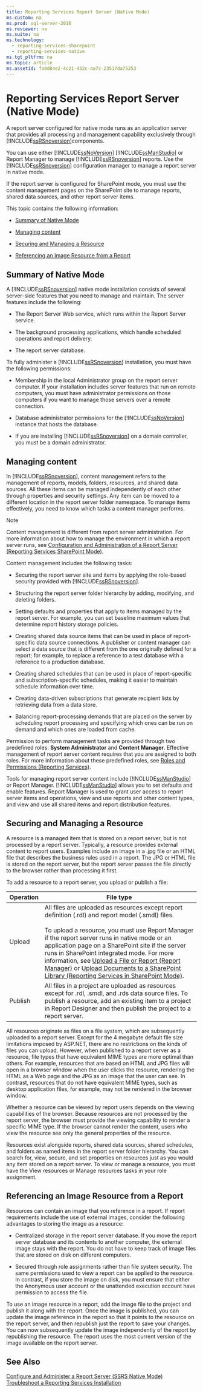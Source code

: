 ```yaml
---
title: Reporting Services Report Server (Native Mode)
ms.custom: na
ms.prod: sql-server-2016
ms.reviewer: na
ms.suite: na
ms.technology: 
  - reporting-services-sharepoint
  - reporting-services-native
ms.tgt_pltfrm: na
ms.topic: article
ms.assetid: fa0d84e2-4c21-432c-aa7c-23517da75253
---
```

# Reporting Services Report Server (Native Mode)
  A report server configured for native mode runs as an application server that provides all processing and management capability exclusively through [!INCLUDE[ssRSnoversion](../../Topics/TopicNameContainA/includes/ssRSnoversion_md.md)]components.  
  
 You can use either [!INCLUDE[ssNoVersion](../../Topics/TopicNameContainA/includes/ssNoVersion_md.md)] [!INCLUDE[ssManStudio](../../Topics/TopicNameContainA/includes/ssManStudio_md.md)] or Report Manager to manage [!INCLUDE[ssRSnoversion](../../Topics/TopicNameContainA/includes/ssRSnoversion_md.md)] reports. Use the [!INCLUDE[ssRSnoversion](../../Topics/TopicNameContainA/includes/ssRSnoversion_md.md)] configuration manager to manage a report server in native mode.  
  
 If the report server is configured for SharePoint mode, you must use the content management pages on the SharePoint site to manage reports, shared data sources, and other report server items.  
  
 This topic contains the following information:  
  
-   [Summary of Native Mode](#bkmk_sum)  
  
-   [Managing content](#bkmk_managecontent)  
  
-   [Securing and Managing a Resource](#bkmk_manageresources)  
  
-   [Referencing an Image Resource from a Report](#bkmk_referenceimage)  
  
##  <a name="bkmk_sum"></a> Summary of Native Mode  
 A [!INCLUDE[ssRSnoversion](../../Topics/TopicNameContainA/includes/ssRSnoversion_md.md)] native mode installation consists of several server-side features that you need to manage and maintain. The server features include the following:  
  
-   The Report Server Web service, which runs within the Report Server service.  
  
-   The background processing applications, which handle scheduled operations and report delivery.  
  
-   The report server database.  
  
 To fully administer a [!INCLUDE[ssRSnoversion](../../Topics/TopicNameContainA/includes/ssRSnoversion_md.md)] installation, you must have the following permissions:  
  
-   Membership in the local Administrator group on the report server computer. If your installation includes server features that run on remote computers, you must have administrator permissions on those computers if you want to manage those servers over a remote connection.  
  
-   Database administrator permissions for the [!INCLUDE[ssNoVersion](../../Topics/TopicNameContainA/includes/ssNoVersion_md.md)] instance that hosts the database.  
  
-   If you are installing [!INCLUDE[ssRSnoversion](../../Topics/TopicNameContainA/includes/ssRSnoversion_md.md)] on a domain controller, you must be a domain administrator.  
  
##  <a name="bkmk_managecontent"></a> Managing content  
 In [!INCLUDE[ssRSnoversion](../../Topics/TopicNameContainA/includes/ssRSnoversion_md.md)], content management refers to the management of reports, models, folders, resources, and shared data sources. All these items can be managed independently of each other through properties and security settings. Any item can be moved to a different location in the report server folder namespace. To manage items effectively, you need to know which tasks a content manager performs.  
  
> [!NOTE]  
>  Content management is different from report server administration. For more information about how to manage the environment in which a report server runs, see [Configuration and Administration of a Report Server &#40;Reporting Services SharePoint Mode&#41;](../../Topics/TopicNameContainA/Configuration-and-Administration-of-a-Report-Server--Reporting-Services-SharePoint-Mode-.md).  
  
 Content management includes the following tasks:  
  
-   Securing the report server site and items by applying the role-based security provided with [!INCLUDE[ssRSnoversion](../../Topics/TopicNameContainA/includes/ssRSnoversion_md.md)].  
  
-   Structuring the report server folder hierarchy by adding, modifying, and deleting folders.  
  
-   Setting defaults and properties that apply to items managed by the report server. For example, you can set baseline maximum values that determine report history storage policies.  
  
-   Creating shared data source items that can be used in place of report-specific data source connections. A publisher or content manager can select a data source that is different from the one originally defined for a report; for example, to replace a reference to a test database with a reference to a production database.  
  
-   Creating shared schedules that can be used in place of report-specific and subscription-specific schedules, making it easier to maintain schedule information over time.  
  
-   Creating data-driven subscriptions that generate recipient lists by retrieving data from a data store.  
  
-   Balancing report-processing demands that are placed on the server by scheduling report processing and specifying which ones can be run on demand and which ones are loaded from cache.  
  
 Permission to perform management tasks are provided through two predefined roles: **System Administrator** and **Content Manager**. Effective management of report server content requires that you are assigned to both roles. For more information about these predefined roles, see [Roles and Permissions &#40;Reporting Services&#41;](../../Topics/TopicNameNotContainA/Roles-and-Permissions--Reporting-Services-.md).  
  
 Tools for managing report server content include [!INCLUDE[ssManStudio](../../Topics/TopicNameContainA/includes/ssManStudio_md.md)] or Report Manager. [!INCLUDE[ssManStudio](../../Topics/TopicNameContainA/includes/ssManStudio_md.md)] allows you to set defaults and enable features. Report Manager is used to grant user access to report server items and operations, view and use reports and other content types, and view and use all shared items and report distribution features.  
  
##  <a name="bkmk_manageresources"></a> Securing and Managing a Resource  
 A resource is a managed item that is stored on a report server, but is not processed by a report server. Typically, a resource provides external content to report users. Examples include an image in a .jpg file or an HTML file that describes the business rules used in a report. The JPG or HTML file is stored on the report server, but the report server passes the file directly to the browser rather than processing it first.  
  
 To add a resource to a report server, you upload or publish a file:  
  
|Operation|File type|  
|---------------|---------------|  
|Upload|All files are uploaded as resources except report definition (.rdl) and report model (.smdl) files.<br /><br /> To upload a resource, you must use Report Manager if the report server runs in native mode or an application page on a SharePoint site if the server runs in SharePoint integrated mode. For more information, see [Upload a File or Report &#40;Report Manager&#41;](../../Topics/TopicNameContainA/Upload-a-File-or-Report--Report-Manager-.md) or [Upload Documents to a SharePoint Library &#40;Reporting Services in SharePoint Mode&#41;](../../Topics/TopicNameContainA/Upload-Documents-to-a-SharePoint-Library--Reporting-Services-in-SharePoint-Mode-.md).|  
|Publish|All files in a project are uploaded as resources except for .rdl, .smdl, and .rds data source files. To publish a resource, add an existing item to a project in Report Designer and then publish the project to a report server.|  
  
 All resources originate as files on a file system, which are subsequently uploaded to a report server. Except for the 4 megabyte default file size limitations imposed by ASP.NET, there are no restrictions on the kinds of files you can upload. However, when published to a report server as a resource, file types that have equivalent MIME types are more optimal than others. For example, resources that are based on HTML and JPG files will open in a browser window when the user clicks the resource, rendering the HTML as a Web page and the JPG as an image that the user can see. In contrast, resources that do not have equivalent MIME types, such as desktop application files, for example, may not be rendered in the browser window.  
  
 Whether a resource can be viewed by report users depends on the viewing capabilities of the browser. Because resources are not processed by the report server, the browser must provide the viewing capability to render a specific MIME type. If the browser cannot render the content, users who view the resource see only the general properties of the resource.  
  
 Resources exist alongside reports, shared data sources, shared schedules, and folders as named items in the report server folder hierarchy. You can search for, view, secure, and set properties on resources just as you would any item stored on a report server. To view or manage a resource, you must have the View resources or Manage resources tasks in your role assignment.  
  
##  <a name="bkmk_referenceimage"></a> Referencing an Image Resource from a Report  
 Resources can contain an image that you reference in a report. If report requirements include the use of external images, consider the following advantages to storing the image as a resource:  
  
-   Centralized storage in the report server database. If you move the report server database and its contents to another computer, the external image stays with the report. You do not have to keep track of image files that are stored on disk on different computers.  
  
-   Secured through role assignments rather than file system security. The same permissions used to view a report can be applied to the resource. In contrast, if you store the image on disk, you must ensure that either the Anonymous user account or the unattended execution account have permission to access the file.  
  
 To use an image resource in a report, add the image file to the project and publish it along with the report. Once the image is published, you can update the image reference in the report so that it points to the resource on the report server, and then republish just the report to save your changes. You can now subsequently update the image independently of the report by republishing the resource. The report uses the most current version of the image available on the report server.  
  
## See Also  
 [Configure and Administer a Report Server &#40;SSRS Native Mode&#41;](../../Topics/TopicNameContainA/Configure-and-Administer-a-Report-Server--SSRS-Native-Mode-.md)   
 [Troubleshoot a Reporting Services Installation](../../Topics/TopicNameContainA/Troubleshoot-a-Reporting-Services-Installation.md)  
  
  